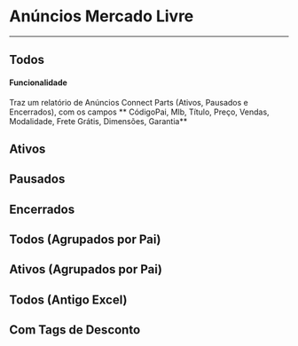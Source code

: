 # Anúncios Mercado Livre

---

## Todos

#### Funcionalidade

Traz um relatório de Anúncios Connect Parts (Ativos, Pausados e Encerrados), com os campos ** CódigoPai, Mlb, Título, Preço, Vendas, Modalidade, Frete Grátis, Dimensões, Garantia**

## Ativos

## Pausados

## Encerrados

## Todos (Agrupados por Pai)

## Ativos (Agrupados por Pai)

## Todos (Antigo Excel)

## Com Tags de Desconto